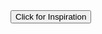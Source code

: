 <script src="test.js">
</script>


 <div>
 <iframe src="silence.mp3" allow="autoplay" id="audio" style="display: none"></iframe>
 <audio id="player" autoplay loop>
    <source src="/AnkitaChaudhari/Happy Whistling Ukulele.mp3" type="audio/mp3">
  </audio>
 <div id="quotesButton" display="block">
            <div class="buttonCenter">
                <input type="button" onclick="displayQuotes()" class="button" value="Click for Inspiration">
            </div>
 </div>
 <div id="quotesDiv" display="block">
            <p id="quote"></p>
            <p id="author"></p>
 </div>
 </div>


       
